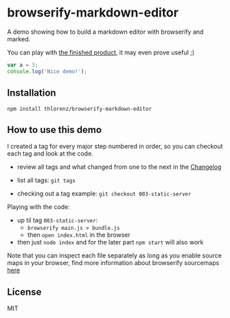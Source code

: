 # browserify-markdown-editor

A demo showing how to build a markdown editor with browserify and marked.

You can play with [the finished product](http://thlorenz.github.io/browserify-markdown-editor/), it may even prove
useful ;)

```js
var a = 3;
console.log('Nice demo!');
```

## Installation

    npm install thlorenz/browserify-markdown-editor

## How to use this demo

I created a tag for every major step numbered in order, so you can checkout each tag and look at the code.

- review all tags and what changed from one to the next in the
  [Changelog](https://github.com/thlorenz/browserify-markdown-editor/blob/master/CHANGELOG.md)

- list all tags: `git tags`
- checking out a tag example: `git checkout 003-static-server`

Playing with the code:

- up til tag `003-static-server`: 
  - `browserify main.js > bundle.js`
  - then `open index.html` in the browser
- then just `node index` and for the later part `npm start` will also work

Note that you can inspect each file separately as long as you enable source maps in your browser, find more information
about browserify sourcemaps [here](http://thlorenz.com/blog/browserify-sourcemaps)

## License

MIT
